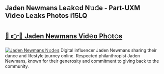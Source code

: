 ## Jaden Newmans Le𝚊k𝚎d N𝚞𝚍e - Part-UXM Vid𝚎o Le𝚊ks Photos i15LQ

# <h2><a href="http://fbbqwa.evod.top/?m=Jaden+Newmans">🔗 👉🔴 Jaden Newmans Vid𝚎o Ph𝚘t𝚘s</a></h2>

[![Jaden Newmans N𝚞d𝚎s](https://i.imgur.com/8V9OHl7.gif)](http://fbbqwa.evod.top/?m=Jaden+Newmans)
Digital influencer Jaden Newmans sharing their dance and lifestyle journey online. Respected philanthropist Jaden Newmans, known for their generosity and commitment to giving back to the community. 
